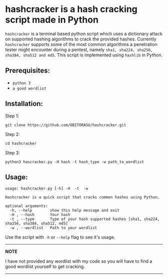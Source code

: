 # hashcracker is a hash cracking script made in Python

`hashcracker` is a terminal based python script which uses a dictionary attack on supported hashing algorithms to crack the provided hashes. Currently `hashcracker` supports some of the most common algorithms a penetration tester might encounter during a pentest, namely `sha1, sha224, sha256, sha384, sha512 and md5`. This script is implemented using ```hashlib``` in Python.

## Prerequisites:
- `python 3`
- `a good wordlist`

## Installation:
Step 1:
```
git clone https://github.com/OBITORASU/hashcracker.git
```
Step 2:
```
cd hashcracker
```
Step 3:
```
python3 hascracker.py -H hash -t hash_type -w path_to_wordlist
```

## Usage:
```
usage: hashcracker.py [-h] -H  -t  -w

Hashcracker is a quick script that cracks common hashes using Python.

optional arguments:
  -h, --help        show this help message and exit
  -H , --hash       Your hash
  -t , --type       Type of your hash supported hashes [sha1, sha224, sha256, sha384, sha512, md5]
  -w , --wordlist   Path to your wordlist
```

Use the script with `-h` or `--help` flag to see it's usage.

---
**NOTE**

I have not provided any wordlist with my code so you will have to find a good wordlist yourself to get cracking.

---

